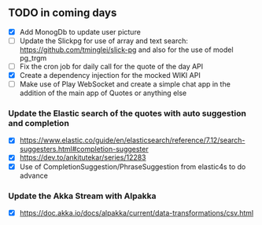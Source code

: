 ## TODO in coming days

- [x] Add MonogDb to update user picture
- [ ] Update the Slickpg for use of array and text search: https://github.com/tminglei/slick-pg and also for the use of model pg_trgm
- [ ] Fix the cron job for daily call for the quote of the day API
- [x] Create a dependency injection for the mocked WIKI API
- [ ] Make use of Play WebSocket and create a simple chat app in the addition of the main app of Quotes or anything else

### Update the Elastic search of the quotes with auto suggestion and completion

- [x] https://www.elastic.co/guide/en/elasticsearch/reference/7.12/search-suggesters.html#completion-suggester
- [x] https://dev.to/ankitutekar/series/12283
- [x] Use of CompletionSuggestion/PhraseSuggestion from elastic4s to do advance

### Update the Akka Stream with Alpakka

- [x] https://doc.akka.io/docs/alpakka/current/data-transformations/csv.html
